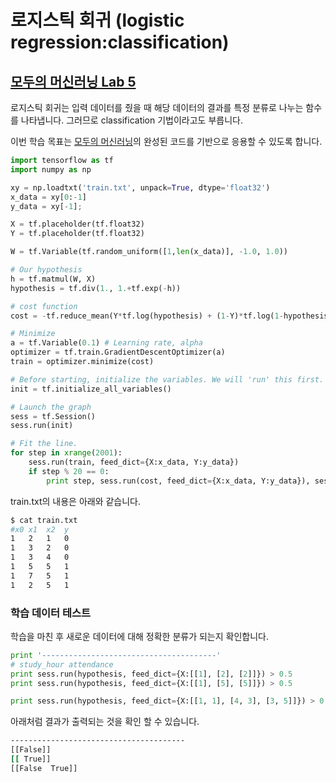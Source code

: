 # 로지스틱 회귀 (logistic regression:classification)

## [모두의 머신러닝 Lab 5](https://www.youtube.com/watch?v=t7Y9luCNzzE&feature=youtu.be)

로지스틱 회귀는 입력 데이터를 줬을 때 해당 데이터의 결과를 특정 분류로 나누는 함수를 나타냅니다. 그러므로 classification 기법이라고도 부릅니다.

이번 학습 목표는 [모두의 머신러닝](https://www.youtube.com/watch?v=t7Y9luCNzzE&feature=youtu.be)의 완성된 코드를 기반으로 응용할 수 있도록 합니다.

```python
import tensorflow as tf
import numpy as np

xy = np.loadtxt('train.txt', unpack=True, dtype='float32')
x_data = xy[0:-1]
y_data = xy[-1];

X = tf.placeholder(tf.float32)
Y = tf.placeholder(tf.float32)

W = tf.Variable(tf.random_uniform([1,len(x_data)], -1.0, 1.0))

# Our hypothesis
h = tf.matmul(W, X)
hypothesis = tf.div(1., 1.+tf.exp(-h))

# cost function
cost = -tf.reduce_mean(Y*tf.log(hypothesis) + (1-Y)*tf.log(1-hypothesis))

# Minimize
a = tf.Variable(0.1) # Learning rate, alpha
optimizer = tf.train.GradientDescentOptimizer(a)
train = optimizer.minimize(cost)

# Before starting, initialize the variables. We will 'run' this first.
init = tf.initialize_all_variables()

# Launch the graph
sess = tf.Session()
sess.run(init)

# Fit the line.
for step in xrange(2001):
    sess.run(train, feed_dict={X:x_data, Y:y_data})
    if step % 20 == 0:
        print step, sess.run(cost, feed_dict={X:x_data, Y:y_data}), sess.run(W)
```

train.txt의 내용은 아래와 같습니다.
```bash
$ cat train.txt
#x0 x1  x2  y
1   2   1   0
1   3   2   0
1   3   4   0
1   5   5   1
1   7   5   1
1   2   5   1
```

### 학습 데이터 테스트
학습을 마친 후 새로운 데이터에 대해 정확한 분류가 되는지 확인합니다.
```python
print '---------------------------------------'
# study_hour attendance
print sess.run(hypothesis, feed_dict={X:[[1], [2], [2]]}) > 0.5
print sess.run(hypothesis, feed_dict={X:[[1], [5], [5]]}) > 0.5

print sess.run(hypothesis, feed_dict={X:[[1, 1], [4, 3], [3, 5]]}) > 0.5
```

아래처럼 결과가 출력되는 것을 확인 할 수 있습니다.
```bash
---------------------------------------
[[False]]
[[ True]]
[[False  True]]
```
